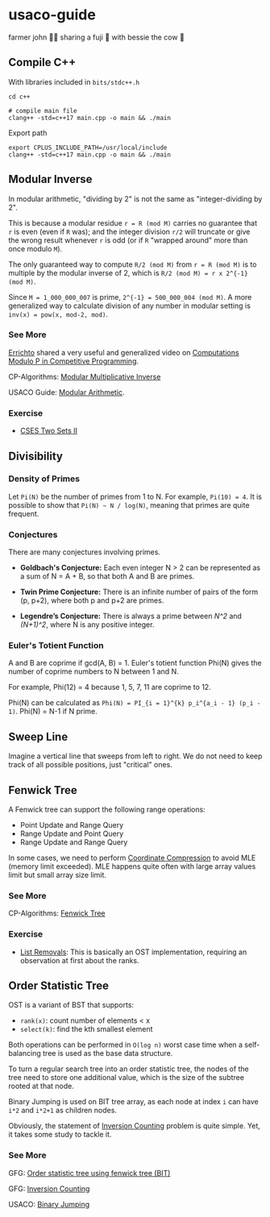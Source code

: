 # usaco-guide
farmer john 👨‍🌾 sharing a fuji 🍎 with bessie the cow 🐄

## Compile C++

With libraries included in `bits/stdc++.h`
```
cd c++

# compile main file
clang++ -std=c++17 main.cpp -o main && ./main
```

Export path
```
export CPLUS_INCLUDE_PATH=/usr/local/include
clang++ -std=c++17 main.cpp -o main && ./main
```

## Modular Inverse
In modular arithmetic, "dividing by 2" is not the same as "integer-dividing by 2". 

This is because a modular residue `r = R (mod M)` carries no guarantee that `r` is even (even if `R` was); and the integer division `r/2` will truncate or give the wrong result whenever `r` is odd (or if `R` "wrapped around" more than once modulo `M`).

The only guaranteed way to compute `R/2 (mod M)` from `r = R (mod M)` is to multiple by the modular inverse of 2, which is `R/2 (mod M) = r x 2^{-1} (mod M)`. 

Since `M = 1_000_000_007` is prime, `2^{-1} = 500_000_004 (mod M)`. A more generalized way to calculate division of any number in modular setting is `inv(x) = pow(x, mod-2, mod)`.

### See More

[Errichto](https://codeforces.com/profile/Errichto) shared a very useful and generalized video on [Computations Modulo P in Competitive Programming](https://youtu.be/-OPohCQqi_E?si=rTvnfOQR-EzMqAFH).

CP-Algorithms: [Modular Multiplicative Inverse](https://cp-algorithms.com/algebra/module-inverse.html)

USACO Guide: [Modular Arithmetic](https://usaco.guide/gold/modular?lang=cpp#modular-inverse).

### Exercise
* [CSES Two Sets II](https://cses.fi/problemset/task/1093/)

## Divisibility

### Density of Primes

Let `Pi(N)` be the number of primes from 1 to N. For example, `Pi(10) = 4`. It is possible to show that `Pi(N) ~ N / log(N)`, meaning that primes are quite frequent.

### Conjectures

There are many conjectures involving primes.

- **Goldbach's Conjecture:** Each even integer N > 2 can be represented as a sum of N = A + B, so that both A and B are primes.

- **Twin Prime Conjecture:** There is an infinite number of pairs of the form (p, p+2), where both p and p+2 are primes.

- **Legendre’s Conjecture:** There is always a prime between *N^2* and *(N+1)^2*, where N is any positive integer.

### Euler's Totient Function

A and B are coprime if gcd(A, B) = 1. Euler's totient function Phi(N) gives the number of coprime numbers to N between 1 and N.

For example, Phi(12) = 4 because 1, 5, 7, 11 are coprime to 12.

Phi(N) can be calculated as `Phi(N) = PI_{i = 1}^{k} p_i^{a_i - 1} (p_i - 1)`. Phi(N) = N-1 if N prime.

## Sweep Line

Imagine a vertical line that sweeps from left to right. We do not need to keep track of all possible positions, just "critical" ones.

## Fenwick Tree

A Fenwick tree can support the following range operations:

- Point Update and Range Query
- Range Update and Point Query
- Range Update and Range Query

In some cases, we need to perform [Coordinate Compression]() to avoid MLE (memory limit exceeded). MLE happens quite often with large array values limit but small array size limit.

### See More

CP-Algorithms: [Fenwick Tree](https://cp-algorithms.com/data_structures/fenwick.html)

### Exercise

* [List Removals](https://cses.fi/problemset/task/1749/): This is basically an OST implementation, requiring an observation at first about the ranks.

## Order Statistic Tree

OST is a variant of BST that supports:
- `rank(x)`: count number of elements < x
- `select(k)`: find the kth smallest element

Both operations can be performed in `O(log n)` worst case time when a self-balancing tree is used as the base data structure.

To turn a regular search tree into an order statistic tree, the nodes of the tree need to store one additional value, which is the size of the subtree rooted at that node.

Binary Jumping is used on BIT tree array, as each node at index `i` can have `i*2` and `i*2+1` as children nodes.

Obviously, the statement of [Inversion Counting](https://www.geeksforgeeks.org/dsa/inversion-count-in-array-using-merge-sort/) problem is quite simple. Yet, it takes some study to tackle it.

### See More

GFG: [Order statistic tree using fenwick tree (BIT)](https://www.geeksforgeeks.org/dsa/order-statistic-tree-using-fenwick-tree-bit/)

GFG: [Inversion Counting](https://www.geeksforgeeks.org/dsa/inversion-count-in-array-using-merge-sort/)

USACO: [Binary Jumping](https://usaco.guide/plat/binary-jump?lang=cpp)